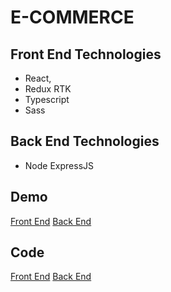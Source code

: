 # E-COMMERCE

## Front End Technologies

- React,
- Redux RTK
- Typescript
- Sass

## Back End Technologies

- Node ExpressJS

## Demo

[Front End](https://e-commerce-frontend-dusky-ten.vercel.app/)
[Back End](https://e-commerce-api-atbv.onrender.com/api/v1/products)

## Code

[Front End](https://github.com/microieva/e-commerce-frontend)
[Back End](https://github.com/microieva/e-commerce-api)







  

